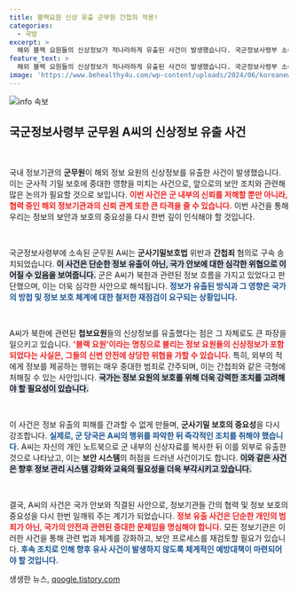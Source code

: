 ```yaml
---
title: 블랙요원 신상 유출 군무원 간첩죄 적용!
categories:
  - 국방
excerpt: >
  해외 블랙 요원들의 신상정보가 적나라하게 유출된 사건이 발생했습니다. 국군정보사령부 소속 A씨가 북한과의 연관성 덕에 간첩죄로 기소될 가능성이 제기되며, 군 내부가 발칵 뒤집혔습니다. 정보 유출의 전말과 파장은? 클릭하여 확인하세요!
feature_text: >
  해외 블랙 요원들의 신상정보가 적나라하게 유출된 사건이 발생했습니다. 국군정보사령부 소속 A씨가 북한과의 연관성 덕에 간첩죄로 기소될 가능성이 제기되며, 군 내부가 발칵 뒤집혔습니다. 정보 유출의 전말과 파장은? 클릭하여 확인하세요!
image: 'https://www.behealthy4u.com/wp-content/uploads/2024/06/koreanews.jpg'
---
```


<p><img src="https://www.behealthy4u.com/wp-content/uploads/2024/06/koreanews.jpg" alt="info 속보" /></p>

<h2 data-ke-size="size26">국군정보사령부 군무원 A씨의 신상정보 유출 사건</h2>

<p data-ke-size="size16">&nbsp;</p>

<p>국내 정보기관의 <b>군무원</b>이 해외 정보 요원의 신상정보를 유출한 사건이 발생했습니다. 이는 군사적 기밀 보호에 중대한 영향을 미치는 사건으로, 앞으로의 보안 조치와 관련해 많은 논의가 필요할 것으로 보입니다. <b><span style="color: #ee2323;">이번 사건은 군 내부의 신뢰를 저해할 뿐만 아니라, 협력 중인 해외 정보기관과의 신뢰 관계 또한 큰 타격을 줄 수 있습니다.</span></b> 이번 사건을 통해 우리는 정보의 보안과 보호의 중요성을 다시 한번 깊이 인식해야 할 것입니다.</p>

<p data-ke-size="size16">&nbsp;</p>

<p>국군정보사령부에 소속된 군무원 A씨는 <b>군사기밀보호법</b> 위반과 <b>간첩죄</b> 혐의로 구속 송치되었습니다. <b><span style="background-color: #21538527;">이 사건은 단순한 정보 유출이 아닌, 국가 안보에 대한 심각한 위협으로 이어질 수 있음을 보여줍니다.</span></b> 군은 A씨가 북한과 관련된 정보 흐름을 가지고 있었다고 판단했으며, 이는 더욱 심각한 사안으로 해석됩니다. <b><span style="color: #1a5490;">정보가 유출된 방식과 그 영향은 국가의 방첩 및 정보 보호 체계에 대한 철저한 재점검이 요구되는 상황입니다.</span></b></p>

<p data-ke-size="size16">&nbsp;</p>

<p>A씨가 북한에 관련된 <b>첩보요원</b>들의 신상정보를 유출했다는 점은 그 자체로도 큰 파장을 일으키고 있습니다. <b><span style="color: #ee2323;">'블랙 요원'이라는 명칭으로 불리는 정보 요원들의 신상정보가 포함되었다는 사실은, 그들의 신변 안전에 상당한 위협을 가할 수 있습니다.</span></b> 특히, 외부의 적에게 정보를 제공하는 행위는 매우 중대한 범죄로 간주되며, 이는 간첩죄와 같은 극형에 처해질 수 있는 사안입니다. <b><span style="background-color: #21538527;">국가는 정보 요원의 보호를 위해 더욱 강력한 조치를 고려해야 할 필요성이 있습니다.</span></b></p>

<p data-ke-size="size16">&nbsp;</p>

<p>이 사건은 정보 유출의 피해를 간과할 수 없게 만들며, <b>군사기밀 보호의 중요성</b>을 다시 강조합니다. <b><span style="color: #1a5490;">실제로, 군 당국은 A씨의 행위를 파악한 뒤 즉각적인 조치를 취해야 했습니다.</span></b> A씨는 자신의 개인 노트북으로 군 내부의 신상자료를 복사한 뒤 이를 외부로 유출한 것으로 나타났고, 이는 <b>보안 시스템</b>의 허점을 드러낸 사건이기도 합니다. <b><span style="background-color: #21538527;">이와 같은 사건은 향후 정보 관리 시스템 강화와 교육의 필요성을 더욱 부각시키고 있습니다.</span></b></p>

<p data-ke-size="size16">&nbsp;</p>

<p>결국, A씨의 사건은 국가 안보와 직결된 사안으로, 정보기관들 간의 협력 및 정보 보호의 중요성을 다시 한번 일깨워 주는 계기가 되었습니다. <b><span style="color: #ee2323;">정보 유출 사건은 단순한 개인의 범죄가 아닌, 국가의 안전과 관련된 중대한 문제임을 명심해야 합니다.</span></b> 모든 정보기관은 이러한 사건을 통해 관련 법과 체계를 강화하고, 보안 프로세스를 재검토할 필요가 있습니다. <b><span style="color: #1a5490;">후속 조치로 인해 향후 유사 사건이 발생하지 않도록 체계적인 예방대책이 마련되어야 할 것입니다.</span></b></p>
생생한 뉴스, <a href="https://qoogle.tistory.com" rel="dofollow">qoogle.tistory.com</a>



